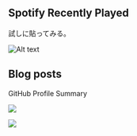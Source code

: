 
## Spotify Recently Played 

試しに貼ってみる。

![Alt text](https://spotify-recently-played-readme.vercel.app/api?user=yamadatt&count=7)

## Blog posts
<!-- BLOG-POST-LIST:START -->
<!-- BLOG-POST-LIST:END -->

GitHub Profile Summary

![](http://github-profile-summary-cards.vercel.app/api/cards/profile-details?username=yamadatt&theme=default)

![](http://github-profile-summary-cards.vercel.app/api/cards/repos-per-language?username=yamadatt&theme=default)

<!--
**yamadatt/yamadatt** is a ✨ _special_ ✨ repository because its `README.md` (this file) appears on your GitHub profile.

Here are some ideas to get you started:

- 🔭 I’m currently working on ...
- 🌱 I’m currently learning ...
- 👯 I’m looking to collaborate on ...
- 🤔 I’m looking for help with ...
- 💬 Ask me about ...
- 📫 How to reach me: ...
- 😄 Pronouns: ...
- ⚡ Fun fact: ...
-->
